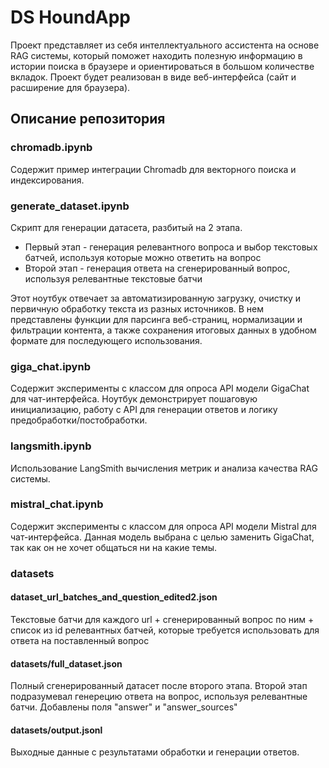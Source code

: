 # DS HoundApp

Проект представляет из себя интеллектуального ассистента на основе RAG системы, который поможет находить полезную информацию в истории поиска в браузере и ориентироваться в большом количестве вкладок. Проект будет реализован в виде веб-интерфейса (сайт и расширение для браузера).


## Описание репозитория

### сhromadb.ipynb  
Содержит пример интеграции Chromadb для векторного поиска и индексирования.

### generate_dataset.ipynb
Скрипт для генерации датасета, разбитый на 2 этапа.  

- Первый этап - генерация релевантного вопроса и выбор текстовых батчей, используя которые можно ответить на вопрос
- Второй этап - генерация ответа на сгенерированный вопрос, используя релевантные текстовые батчи

Этот ноутбук отвечает за автоматизированную загрузку, очистку и первичную обработку текста из разных источников. В нем представлены функции для парсинга веб-страниц, нормализации и фильтрации контента, а также сохранения итоговых данных в удобном формате для последующего использования.

### giga_chat.ipynb
Содержит эксперименты с классом для опроса API модели GigaChat для чат-интерфейса. Ноутбук демонстрирует пошаговую инициализацию, работу с API для генерации ответов и логику предобработки/постобработки.

### langsmith.ipynb
Использование LangSmith вычисления метрик и анализа качества RAG системы.

### mistral_chat.ipynb
Содержит эксперименты с классом для опроса API модели Mistral для чат-интерфейса. Данная модель выбрана с целью заменить GigaChat, так как он не хочет общаться ни на какие темы.

### datasets

#### dataset_url_batches_and_question_edited2.json  
Текстовые батчи для каждого url + сгенерированный вопрос по ним + список из id релевантных батчей, которые требуется использовать для ответа на поставленный вопрос

#### datasets/full_dataset.json  
Полный сгенерированный датасет после второго этапа. Второй этап подразумевал генерецию ответа на вопрос, используя релевантные батчи. Добавлены поля "answer" и "answer_sources"

#### datasets/output.jsonl  
Выходные данные с результатами обработки и генерации ответов.